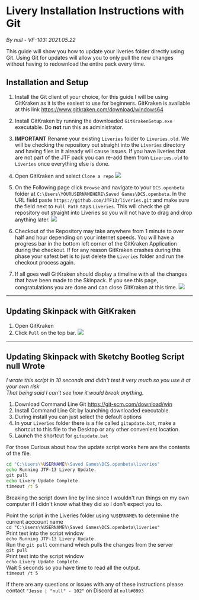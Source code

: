 Livery Installation Instructions with Git
===================================

_By null - VF-103: 2021.05.22_


This guide will show you how to update your liveries folder directly using Git. Using Git for updates will allow you to only pull the new changes without having to redownload the entire pack every time.

## Installation and Setup

1. Install the Git client of your choice, for this guide I will be using GitKraken as it is the easiest to use for beginners. GitKraken is available at this link https://www.gitkraken.com/download/windows64

2. Install GitKraken by running the downloaded `GitKrakenSetup.exe` executable. Do **not** run this as administrator.

3. **IMPORTANT** Rename your existing `Liveries` folder to `Liveries.old`. We will be checking the repository out straight into the `Liveries` directory and having files in it already will cause issues. If you have liveries that are not part of the JTF pack you can re-add them from `Liveries.old` to `Liveries` once everything else is done.

4. Open GitKraken and select `Clone a repo`
![](README/gitclone.png)

5. On the Following page click `Browse` and navigate to your `DCS.openbeta` folder at `C:\Users\YOURUSERNAMEHERE\Saved Games\DCS.openbeta`. In the URL field paste `https://github.com/JTF13/liveries.git` and make sure the field next to `Full Path` says `Liveries`. This will check the git repository out straight into Liveries so you will not have to drag and drop anything later.
![](README/gitclone2.png)

6. Checkout of the Repository may take anywhere from 1 minute to over half and hour depending on your internet speeds. You will have a progress bar in the bottom left corner of the GitKraken Application during the checkout. If for any reason GitKraken crashes during this phase your safest bet is to just delete the `Liveries` folder and run the checkout process again.

7. If all goes well GitKraken should display a timeline with all the changes that have been made to the Skinpack. If you see this page, congratulations you are done and can close GitKraken at this time.
![](README/githistory.png)

---  
  
  
  
## Updating Skinpack with GitKraken
1. Open GitKraken
2. Click `Pull` on the top bar.
![](README/gitpull.png)

---
## Updating Skinpack with Sketchy Bootleg Script null Wrote
_I wrote this script in 10 seconds and didn't test it very much so you use it at your own risk_  
_That being said I can't see how it would break anything._
1. Download Command Line Git https://git-scm.com/download/win
2. Install Command Line Git by launching downloaded executable.
3. During install you can just select the default options
4. In your `Liveries` folder there is a file called `gitupdate.bat`, make a shortcut to this file to the Desktop or any other convenient location.
5. Launch the shortcut for `gitupdate.bat`


For those Curious about how the update script works here are the contents of the file.
```bat
cd "C:\Users\%USERNAME%\Saved Games\DCS.openbeta\liveries"
echo Running JTF-13 Livery Update.
git pull
echo Livery Update Complete.
timeout /t 5
```
Breaking the script down line by line since I wouldn't run things on my own computer if I didn't know what they did so I don't expect you to.  

Point the script in the Liveries folder using `%USERNAME%` to determine the current acccount name  
`cd "C:\Users\%USERNAME%\Saved Games\DCS.openbeta\liveries"`  
Print text into the script window  
`echo Running JTF-13 Livery Update.`  
Run the `git pull` command which pulls the changes from the server  
`git pull`  
Print text into the script window  
`echo Livery Update Complete.`  
Wait 5 seconds so you have time to read all the output.  
`timeout /t 5`  


If there are any questions or issues with any of these instructions please contact `"Jesse | "null" - 102"` on Discord at `null#8993`
